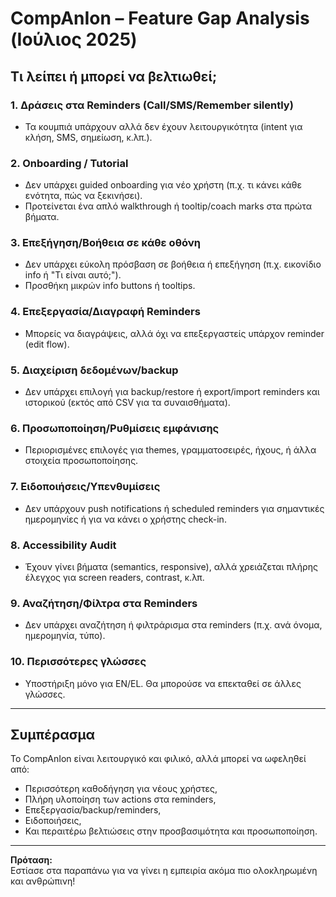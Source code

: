 # CompAnIon – Feature Gap Analysis (Ιούλιος 2025)

## Τι λείπει ή μπορεί να βελτιωθεί;

### 1. **Δράσεις στα Reminders (Call/SMS/Remember silently)**
- Τα κουμπιά υπάρχουν αλλά δεν έχουν λειτουργικότητα (intent για κλήση, SMS, σημείωση, κ.λπ.).

### 2. **Onboarding / Tutorial**
- Δεν υπάρχει guided onboarding για νέο χρήστη (π.χ. τι κάνει κάθε ενότητα, πώς να ξεκινήσει).
- Προτείνεται ένα απλό walkthrough ή tooltip/coach marks στα πρώτα βήματα.

### 3. **Επεξήγηση/Βοήθεια σε κάθε οθόνη**
- Δεν υπάρχει εύκολη πρόσβαση σε βοήθεια ή επεξήγηση (π.χ. εικονίδιο info ή "Τι είναι αυτό;").
- Προσθήκη μικρών info buttons ή tooltips.

### 4. **Επεξεργασία/Διαγραφή Reminders**
- Μπορείς να διαγράψεις, αλλά όχι να επεξεργαστείς υπάρχον reminder (edit flow).

### 5. **Διαχείριση δεδομένων/backup**
- Δεν υπάρχει επιλογή για backup/restore ή export/import reminders και ιστορικού (εκτός από CSV για τα συναισθήματα).

### 6. **Προσωποποίηση/Ρυθμίσεις εμφάνισης**
- Περιορισμένες επιλογές για themes, γραμματοσειρές, ήχους, ή άλλα στοιχεία προσωποποίησης.

### 7. **Ειδοποιήσεις/Υπενθυμίσεις**
- Δεν υπάρχουν push notifications ή scheduled reminders για σημαντικές ημερομηνίες ή για να κάνει ο χρήστης check-in.

### 8. **Accessibility Audit**
- Έχουν γίνει βήματα (semantics, responsive), αλλά χρειάζεται πλήρης έλεγχος για screen readers, contrast, κ.λπ.

### 9. **Αναζήτηση/Φίλτρα στα Reminders**
- Δεν υπάρχει αναζήτηση ή φιλτράρισμα στα reminders (π.χ. ανά όνομα, ημερομηνία, τύπο).

### 10. **Περισσότερες γλώσσες**
- Υποστήριξη μόνο για EN/EL. Θα μπορούσε να επεκταθεί σε άλλες γλώσσες.

---

## Συμπέρασμα

Το CompAnIon είναι λειτουργικό και φιλικό, αλλά μπορεί να ωφεληθεί από:
- Περισσότερη καθοδήγηση για νέους χρήστες,
- Πλήρη υλοποίηση των actions στα reminders,
- Επεξεργασία/backup/reminders,
- Ειδοποιήσεις,
- Και περαιτέρω βελτιώσεις στην προσβασιμότητα και προσωποποίηση.

---

**Πρόταση:**  
Εστίασε στα παραπάνω για να γίνει η εμπειρία ακόμα πιο ολοκληρωμένη και ανθρώπινη!

